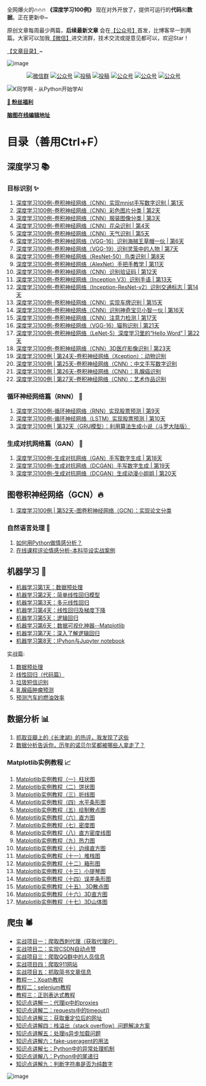 全网爆火的🔥🔥🔥 **《深度学习100例》** 现在对外开放了，提供可运行的**代码**和**数据**。正在更新中~

原创文章每周最少两篇，**后续最新文章** 会在[【公众号】](#公众号)首发，比博客早一到两篇。大家可以加我[【微信】](#公众号)进交流群，技术交流或提意见都可以，欢迎Star！

[【文章目录】](#文章目录)~

![image](https://user-images.githubusercontent.com/33121095/137660473-a61b92fc-8a44-425f-a86c-9d35976974fc.png)

<p align="center">
  <a href="#微信"><img src="https://img.shields.io/badge/weChat-微信群-green.svg" alt="微信群"></a>
  <a href="#公众号"><img src="https://img.shields.io/badge/%E5%85%AC%E4%BC%97%E5%8F%B7-K同学啊-lightgrey.svg" alt="公众号"></a>
  <a href="https://www.zhihu.com/people/ni-huan-hao-ma-70-3/posts"><img src="https://img.shields.io/badge/zhihu-知乎-informational" alt="投稿"></a>
  <a href="https://mtyjkh.blog.csdn.net/"><img src="https://img.shields.io/badge/csdn-CSDN-red.svg" alt="投稿"></a>
  <a href="https://juejin.cn/user/2023562123160158"><img src="https://img.shields.io/badge/juejin-掘金-purple.svg" alt="公众号"></a>
  <a href="https://www.jianshu.com/u/712f72a31392"><img src="https://img.shields.io/badge/jianshu-简书-blue.svg" alt="公众号"></a>
  <a href="https://www.heywhale.com/home/user/profile/60c1cdd86ea0f900179616c8"><img src="https://img.shields.io/badge/heywhale-和鲸-yellow.svg" alt="公众号"></a>
</p>


![K同学啊 -  从Python开始学AI](https://user-images.githubusercontent.com/33121095/137693727-1960ad61-011b-4743-84bd-920a753bf1dc.png)

<a name="文章目录"></a>

[**🎁 粉丝福利**](https://mp.weixin.qq.com/s/NES9RhtAhbX_jsmGua28dA)

[**脑图在线编辑地址**](https://www.processon.com/view/link/616d2ee45653bb06f69f4543)


# 目录（善用Ctrl+F）
## 深度学习 📚

### 目标识别 ✨
1. [深度学习100例-卷积神经网络（CNN）实现mnist手写数字识别 | 第1天](https://mp.weixin.qq.com/s/TR13H-gTqlWKTzIhPATsaw) 
2. [深度学习100例-卷积神经网络（CNN）彩色图片分类 | 第2天](https://mp.weixin.qq.com/s/myRuSfF4LgUBmp4FusngtA)
3. [深度学习100例-卷积神经网络（CNN）服装图像分类 | 第3天](https://mp.weixin.qq.com/s/MO9D79m91HT1QlRVjhFvBg)
4. [深度学习100例-卷积神经网络（CNN）花朵识别 | 第4天](https://mp.weixin.qq.com/s/uq_ZVf1s1XzYfJq1hxgbPw)
5. [深度学习100例-卷积神经网络（CNN）天气识别 | 第5天](https://mp.weixin.qq.com/s/NFuOhjmH57IPIxVV_eVlBQ)
6. [深度学习100例-卷积神经网络（VGG-16）识别海贼王草帽一伙 | 第6天](https://mp.weixin.qq.com/s/KoIn8uPxhr_IwgEitADgag)
7. [深度学习100例-卷积神经网络（VGG-19）识别灵笼中的人物 | 第7天](https://mp.weixin.qq.com/s/OfWiCHQKH5011b58yllFoA)
8. [深度学习100例-卷积神经网络（ResNet-50）鸟类识别 | 第8天](https://mp.weixin.qq.com/s/t9AABypsQDScxAx6AMQUcA)
9. [深度学习100例-卷积神经网络（AlexNet）手把手教学 | 第11天](https://mp.weixin.qq.com/s/SZeYSbphp8_mxhJ4bRZw2A)
10. [深度学习100例-卷积神经网络（CNN）识别验证码 | 第12天](https://mp.weixin.qq.com/s/Vy2ZSyIZTWlTQHsAySdSpA)
11. [深度学习100例-卷积神经网络（Inception V3）识别手语 | 第13天](https://mp.weixin.qq.com/s/ak0zqVJtknLNu6TWtVgiRA)
12. [深度学习100例-卷积神经网络（Inception-ResNet-v2）识别交通标志 | 第14天](https://mp.weixin.qq.com/s?__biz=MzUyNDgyNDkyMQ==&mid=2247485213&idx=1&sn=0210f5bc9afd8e4283efdda146b90bcc&chksm=fa263f2bcd51b63d06e71688f7ef6aed4fca9eda37f394efdaf945fd0f94ea38cdf9c01aa584&scene=178&cur_album_id=1902502231082352640#rd)
13. [深度学习100例-卷积神经网络（CNN）实现车牌识别 | 第15天](https://mp.weixin.qq.com/s?__biz=MzUyNDgyNDkyMQ==&mid=2247485258&idx=1&sn=beb9d5818e63cf518f18e330317a2c1d&chksm=fa263f7ccd51b66a506951ccbdd9b74c96123034cb43a6a4b0c17c63c5ff2a780f072cb3d3ba&scene=178&cur_album_id=1902502231082352640#rd)
14. [深度学习100例-卷积神经网络（CNN）识别神奇宝贝小智一伙 | 第16天](https://mp.weixin.qq.com/s/H45mP7xErO3SmzJFeIRPZw)
15. [深度学习100例-卷积神经网络（CNN）注意力检测 | 第17天](https://mtyjkh.blog.csdn.net/article/details/118938811)
16. [深度学习100例-卷积神经网络（VGG-16）猫狗识别 | 第21天](https://mp.weixin.qq.com/s/0xgINYkh_qRprCJOfNX2zA)
17. [深度学习100例-卷积神经网络（LeNet-5）深度学习里的“Hello Word” | 第22天](https://mp.weixin.qq.com/s/JXq7CgtfEfAFONv_MayRZg)
18. [深度学习100例-卷积神经网络（CNN）3D医疗影像识别 | 第23天](https://mp.weixin.qq.com/s/9_uAmyUvCCATVVRWZxglIw)
19. [深度学习100例 | 第24天-卷积神经网络（Xception）：动物识别](https://mp.weixin.qq.com/s/3iPVEMFmxZsSE7ShS9RFlw)
20. [深度学习100例 | 第25天-卷积神经网络（CNN）：中文手写数字识别](https://mp.weixin.qq.com/s/I-uO5RbF50eOTMiUBkcAmA)
21. [深度学习100例 | 第26天-卷积神经网络（CNN）：乳腺癌识别](https://mp.weixin.qq.com/s/ZnV9G9C2rduFs_8uBjKukw)
22. [深度学习100例 | 第27天-卷积神经网络（CNN）：艺术作品识别](https://mtyjkh.blog.csdn.net/article/details/120815018)
### 循环神经网络篇（RNN） 🚀 

1.  [深度学习100例-循环神经网络（RNN）实现股票预测 | 第9天](https://mp.weixin.qq.com/s/E1FTjfO-W4dndwctJF9ajQ)
2.  [深度学习100例-循环神经网络（LSTM）实现股票预测 | 第10天](https://mp.weixin.qq.com/s/kL6Z4OQFgdJPIGVjDIoz7g)
3.  [深度学习100例 | 第32天（GRU模型）：利用算法生成小说（斗罗大陆版）](https://mtyjkh.blog.csdn.net/article/details/120536511)

###  生成对抗网络篇（GAN） 🎎

1. [深度学习100例-生成对抗网络（GAN）手写数字生成 | 第18天](https://mtyjkh.blog.csdn.net/article/details/118995896)
2. [深度学习100例-生成对抗网络（DCGAN）手写数字生成 | 第19天](https://mtyjkh.blog.csdn.net/article/details/119133575)
3. [深度学习100例-生成对抗网络（DCGAN）生成动漫小姐姐 | 第20天](https://mtyjkh.blog.csdn.net/article/details/119182578)
## 图卷积神经网络（GCN）🔥
1. [深度学习100例 | 第52天-图卷积神经网络（GCN）：实现论文分类](https://mp.weixin.qq.com/s/H2igaSljlsI0dSw7KVXgcA)

### 自然语言处理 📰

1. [如何用Python做情感分析？](https://mp.weixin.qq.com/s/2O4_ChFTwKioA2O8lirkhQ)
2. [在线课程评论情感分析-本科毕设实战案例](https://mtyjkh.blog.csdn.net/article/details/120731184)

## 机器学习 🧰
 - [机器学习第1天：数据预处理](https://blog.csdn.net/qq_38251616/article/details/82764848)
 - [机器学习第2天：简单线性回归模型](https://blog.csdn.net/qq_38251616/article/details/82769827)
 - [机器学习第3天：多元线性回归](https://blog.csdn.net/qq_38251616/article/details/82775192)
 - [机器学习第4天：线性回归及梯度下降](https://blog.csdn.net/qq_38251616/article/details/82794967)
 - [机器学习第5天：逻辑回归](https://blog.csdn.net/qq_38251616/article/details/82833529)
 - [机器学习第6天：数据可视化神器--Matplotlib](https://blog.csdn.net/qq_38251616/article/details/82854242)
 - [机器学习第7天：深入了解逻辑回归](https://blog.csdn.net/qq_38251616/article/details/82884764)
 - [机器学习第8天：IPyhon与Jupyter notebook](https://blog.csdn.net/qq_38251616/article/details/83054319)

实战篇:

1. [数据预处理](https://mtyjkh.blog.csdn.net/article/details/82764848)
2. [线性回归（代码篇）](https://mtyjkh.blog.csdn.net/article/details/107740173)
3. [垃圾短信识别](https://mtyjkh.blog.csdn.net/article/details/108100817)
4. [乳腺癌肿瘤预测](https://mtyjkh.blog.csdn.net/article/details/107958323)
5. [预测汽车的燃油效率](https://mtyjkh.blog.csdn.net/article/details/107783901)

## 数据分析 📊

1. [抓取豆瓣上的《长津湖》的热评，我发现了这些](https://mp.weixin.qq.com/s/oqjSNUmmCIRVnKeewQE2lA)
2. [数据分析告诉你，历年的诺贝尔奖都被哪些人拿走了？](https://mp.weixin.qq.com/s/yKGmYyEd0UbA9093ZVNhZw)

### Matplotlib实例教程 📈

1. [Matplotlib实例教程（一）柱状图](https://mtyjkh.blog.csdn.net/article/details/120497987)
2. [Matplotlib实例教程（二）饼状图](https://mtyjkh.blog.csdn.net/article/details/120498029)
3. [Matplotlib实例教程（三）折线图](https://mtyjkh.blog.csdn.net/article/details/120498049)
4. [Matplotlib实例教程（四）水平条形图](https://mtyjkh.blog.csdn.net/article/details/120640846)
5. [Matplotlib实例教程（五）绘制散点图](https://mtyjkh.blog.csdn.net/article/details/120252497)
6. [Matplotlib实例教程（六）直方图](https://mtyjkh.blog.csdn.net/article/details/120640947)
7. [Matplotlib实例教程（七）密度图](https://mtyjkh.blog.csdn.net/article/details/120641044)
8. [Matplotlib实例教程（八）直方密度线图](https://mtyjkh.blog.csdn.net/article/details/120641101)
9. [Matplotlib实例教程（九）热力图](https://mtyjkh.blog.csdn.net/article/details/120641140)
10. [Matplotlib实例教程（十）边缘直方图](https://mtyjkh.blog.csdn.net/article/details/120641170)
11. [Matplotlib实例教程（十一）堆栈图](https://mtyjkh.blog.csdn.net/article/details/120734027)
12. [Matplotlib实例教程（十二）箱形图](https://mtyjkh.blog.csdn.net/article/details/120734194)
13. [Matplotlib实例教程（十三）小提琴图](https://mtyjkh.blog.csdn.net/article/details/120734229)
14. [Matplotlib实例教程（十四）误差条形图](https://mtyjkh.blog.csdn.net/article/details/120734265)
15. [Matplotlib实例教程（十五） 3D散点图](https://mtyjkh.blog.csdn.net/article/details/120734298)
16. [Matplotlib实例教程（十六）3D直方图](https://mtyjkh.blog.csdn.net/article/details/120734323)
17. [Matplotlib实例教程（十七）3D山体图](https://mtyjkh.blog.csdn.net/article/details/120734349)

## 爬虫 🕷
- [实战项目一：爬取西刺代理（获取代理IP）](https://blog.csdn.net/qq_38251616/article/details/86750473)
- [实战项目二：实现CSDN自动点赞](https://blog.csdn.net/qq_38251616/article/details/83717669)
- [实战项目三：爬取QQ群中的人员信息](https://blog.csdn.net/qq_38251616/article/details/82963395)
- [实战项目四：爬取911网站](https://blog.csdn.net/qq_38251616/article/details/86750865)
- [实战项目五：抓取简书文章信息](https://blog.csdn.net/qq_38251616/article/details/86819881)
- [教程一：Xpath教程](https://blog.csdn.net/qq_38251616/article/details/80777765)
- [教程二：selenium教程](https://blog.csdn.net/qq_38251616/article/details/86592508)
- [教程三：正则表达式教程](https://blog.csdn.net/qq_38251616/article/details/84935221)
- [知识点讲解一：代理ip中的proxies](https://blog.csdn.net/qq_38251616/article/details/81675871)
- [知识点讲解二：requests中的timeout()](https://blog.csdn.net/qq_38251616/article/details/81813793)
- [知识点讲解三：获取重定位后的网址](https://blog.csdn.net/qq_38251616/article/details/86682261)
- [知识点讲解四：栈溢出（stack overflow）问题解决方案](https://blog.csdn.net/qq_38251616/article/details/81903404)
- [知识点讲解五：处理js异步加载问题](https://blog.csdn.net/qq_38251616/article/details/82749724)
- [知识点讲解六：fake-useragent的用法](https://blog.csdn.net/qq_38251616/article/details/86751142)
- [知识点讲解七：Python中的异常处理机制](https://blog.csdn.net/qq_38251616/article/details/82351482)
- [知识点讲解八：Python中的尾递归](https://blog.csdn.net/qq_38251616/article/details/81978887)
- [知识点讲解九：判断字符串是否为纯数字](https://blog.csdn.net/qq_38251616/article/details/87900947)

<a name="微信"></a>  <a name="公众号"></a>

![image](https://user-images.githubusercontent.com/33121095/137661796-f44595fd-50e0-490e-b4ad-591db384ac4f.png)


